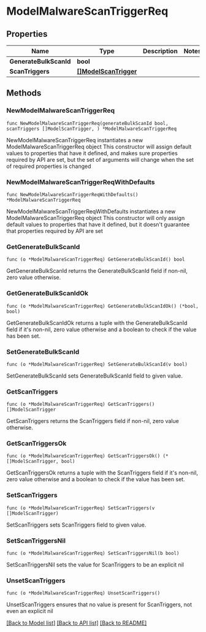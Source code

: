 # ModelMalwareScanTriggerReq

## Properties

Name | Type | Description | Notes
------------ | ------------- | ------------- | -------------
**GenerateBulkScanId** | **bool** |  | 
**ScanTriggers** | [**[]ModelScanTrigger**](ModelScanTrigger.md) |  | 

## Methods

### NewModelMalwareScanTriggerReq

`func NewModelMalwareScanTriggerReq(generateBulkScanId bool, scanTriggers []ModelScanTrigger, ) *ModelMalwareScanTriggerReq`

NewModelMalwareScanTriggerReq instantiates a new ModelMalwareScanTriggerReq object
This constructor will assign default values to properties that have it defined,
and makes sure properties required by API are set, but the set of arguments
will change when the set of required properties is changed

### NewModelMalwareScanTriggerReqWithDefaults

`func NewModelMalwareScanTriggerReqWithDefaults() *ModelMalwareScanTriggerReq`

NewModelMalwareScanTriggerReqWithDefaults instantiates a new ModelMalwareScanTriggerReq object
This constructor will only assign default values to properties that have it defined,
but it doesn't guarantee that properties required by API are set

### GetGenerateBulkScanId

`func (o *ModelMalwareScanTriggerReq) GetGenerateBulkScanId() bool`

GetGenerateBulkScanId returns the GenerateBulkScanId field if non-nil, zero value otherwise.

### GetGenerateBulkScanIdOk

`func (o *ModelMalwareScanTriggerReq) GetGenerateBulkScanIdOk() (*bool, bool)`

GetGenerateBulkScanIdOk returns a tuple with the GenerateBulkScanId field if it's non-nil, zero value otherwise
and a boolean to check if the value has been set.

### SetGenerateBulkScanId

`func (o *ModelMalwareScanTriggerReq) SetGenerateBulkScanId(v bool)`

SetGenerateBulkScanId sets GenerateBulkScanId field to given value.


### GetScanTriggers

`func (o *ModelMalwareScanTriggerReq) GetScanTriggers() []ModelScanTrigger`

GetScanTriggers returns the ScanTriggers field if non-nil, zero value otherwise.

### GetScanTriggersOk

`func (o *ModelMalwareScanTriggerReq) GetScanTriggersOk() (*[]ModelScanTrigger, bool)`

GetScanTriggersOk returns a tuple with the ScanTriggers field if it's non-nil, zero value otherwise
and a boolean to check if the value has been set.

### SetScanTriggers

`func (o *ModelMalwareScanTriggerReq) SetScanTriggers(v []ModelScanTrigger)`

SetScanTriggers sets ScanTriggers field to given value.


### SetScanTriggersNil

`func (o *ModelMalwareScanTriggerReq) SetScanTriggersNil(b bool)`

 SetScanTriggersNil sets the value for ScanTriggers to be an explicit nil

### UnsetScanTriggers
`func (o *ModelMalwareScanTriggerReq) UnsetScanTriggers()`

UnsetScanTriggers ensures that no value is present for ScanTriggers, not even an explicit nil

[[Back to Model list]](../README.md#documentation-for-models) [[Back to API list]](../README.md#documentation-for-api-endpoints) [[Back to README]](../README.md)


